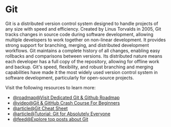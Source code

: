 # Git

Git is a distributed version control system designed to handle projects of any size with speed and efficiency. Created by Linus Torvalds in 2005, Git tracks changes in source code during software development, allowing multiple developers to work together on non-linear development. It provides strong support for branching, merging, and distributed development workflows. Git maintains a complete history of all changes, enabling easy rollbacks and comparisons between versions. Its distributed nature means each developer has a full copy of the repository, allowing for offline work and backup. Git's speed, flexibility, and robust branching and merging capabilities have made it the most widely used version control system in software development, particularly for open-source projects.

Visit the following resources to learn more:

- [@roadmap@Visit Dedicated Git & Github Roadmap](https://roadmap.sh/git-github)
- [@video@Git & GitHub Crash Course For Beginners](https://www.youtube.com/watch?v=SWYqp7iY_Tc)
- [@article@Git Cheat Sheet](https://cs.fyi/guide/git-cheatsheet)
- [@article@Tutorial: Git for Absolutely Everyone](https://thenewstack.io/tutorial-git-for-absolutely-everyone/)
- [@feed@Explore top posts about Git](https://app.daily.dev/tags/git?ref=roadmapsh)
